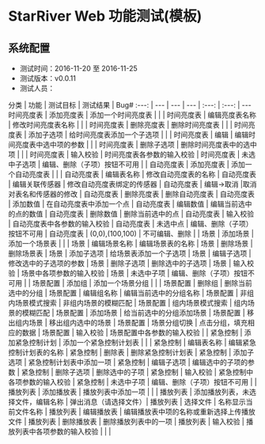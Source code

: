# StarRiver Web 功能测试(模板)

## 系统配置

- 测试时间：2016-11-20 至 2016-11-25
- 测试版本：v0.0.11
- 测试人员：

分类 | 功能 | 测试目标 | 测试结果 | Bug#
:---: | --- | --- | --- | :---: | :---: | ---
时间亮度表 | 添加亮度表 | 添加一个时间亮度表 |  |  |
时间亮度表 | 编辑亮度表名称 | 修改时间亮度表名称 |  |  |
时间亮度表 | 删除亮度表 | 删除时间亮度表 |  |  |
时间亮度表 | 添加子选项 | 给时间亮度表添加一个子选项 |  |  |
时间亮度表 | 编辑 | 编辑时间亮度表中选中项的参数 |  |  |
时间亮度表 | 删除子选项 | 删除时间亮度表中的选中项 |  |  |
时间亮度表 | 输入校验 | 时间亮度表各参数的输入校验 |
时间亮度表 | 未选中子选项 | 编辑、删除（子项）按钮不可用 |
|
自动亮度表 | 添加亮度表 | 添加一个自动亮度表 |  |  |
自动亮度表 | 编辑表名称 | 修改自动亮度表的名称 |
自动亮度表 | 编辑关联传感器 | 修改自动亮度表绑定的传感器 |
自动亮度表 | 编辑->取消 |取消对表名和传感器的修改 |
自动亮度表 | 删除亮度表 | 删除自动亮度表 |
自动亮度表 | 添加数值 | 在自动亮度表中添加一个点 |
自动亮度表 | 编辑数值 | 编辑当前选中的点的数值 |
自动亮度表 | 删除数值 | 删除当前选中的点 |
自动亮度表 | 输入校验 | 自动亮度表中各参数的输入校验 |
自动亮度表 | 未选中点 | 编辑、删除（子项）按钮不可用 |
自动亮度表 | (0,0),(100,100) | 不可编辑、删除 |
|
场景 | 添加场景 | 添加一个场景表 |  |  |
场景 | 编辑场景名称 | 编辑场景表的名称 |
场景 | 删除场景 | 删除场景表 |
场景 | 添加子选项 | 给场景表添加一个子选项 |
场景 | 编辑子选项 | 修改选中的子选项的参数 |
场景 | 删除子选项 | 删除选中的子选项 |
场景 | 输入校验 | 场景中各项参数的输入校验 |
场景 | 未选中子项 | 编辑、删除（子项）按钮不可用 |
|
场景配置 | 添加组 | 添加一个场景分组 |  |  |
场景配置 | 删除组 | 删除当前选中的分组 |
场景配置 | 编辑组名称 | 编辑当前选中的分组名称 |
场景配置 | 非组内场景模式搜索 | 非组内场景的模糊匹配 |
场景配置 | 组内场景模式搜索 | 组内场景的模糊匹配 |
场景配置 | 添加场景 | 给当前选中的分组添加场景 |
场景配置 | 移出组内场景 | 移出组内选中的场景 |
场景配置 | 场景分组切换 | 点击分组，填充相应的数据 |
场景配置 | 输入校验 | 场景配置中各参数的输入校验 |
|
紧急控制 | 添加紧急控制计划 | 添加一个紧急控制计划表 |  |  |
紧急控制 | 编辑表名称 | 编辑紧急控制计划表的名称 |
紧急控制 | 删除表 | 删除紧急控制计划表 |
紧急控制 | 添加子选项 | 紧急控制计划表中添加一项 |
紧急控制 | 编辑子选项 | 编辑选中的子项的参数 |
紧急控制 | 删除子选项 | 删除选中的子项 |
紧急控制 | 输入校验 | 紧急控制中各项参数的输入校验 |
紧急控制 | 未选中子项 | 编辑、删除（子项）按钮不可用 |
|
播放列表 | 添加播放表 | 播放列表中添加一项 |  |  |
播放列表 | 添加播放列表，未选择文件，编辑名称 | 弹出消息（请选择文件）|
播放列表 | 选择文件 | 名称显示当前文件名称 |
播放列表 | 编辑播放表 | 编辑播放表中项的名称或重新选择上传播放文件 |
播放列表 | 删除播放表 | 删除播放列表中的一项 |
播放列表 | 输入校验 | 播放列表中各项参数的输入校验 |
|
|